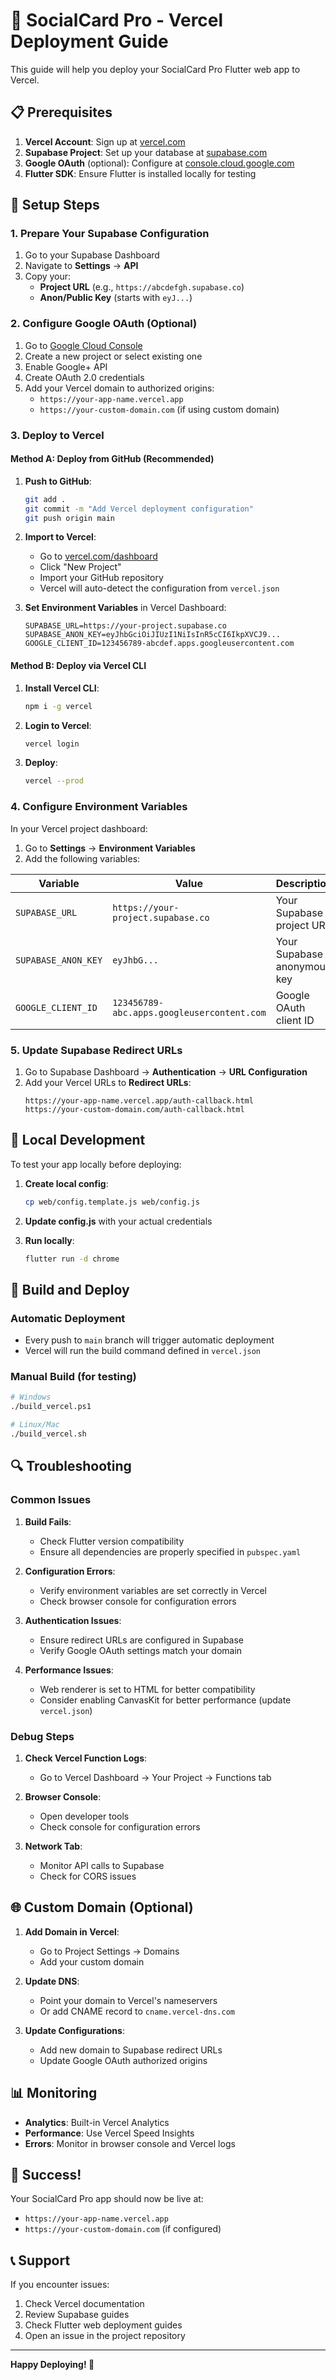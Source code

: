 # 🚀 SocialCard Pro - Vercel Deployment Guide

This guide will help you deploy your SocialCard Pro Flutter web app to Vercel.

## 📋 Prerequisites

1. **Vercel Account**: Sign up at [vercel.com](https://vercel.com)
2. **Supabase Project**: Set up your database at [supabase.com](https://supabase.com)
3. **Google OAuth** (optional): Configure at [console.cloud.google.com](https://console.cloud.google.com)
4. **Flutter SDK**: Ensure Flutter is installed locally for testing

## 🔧 Setup Steps

### 1. Prepare Your Supabase Configuration

1. Go to your Supabase Dashboard
2. Navigate to **Settings** → **API**
3. Copy your:
   - **Project URL** (e.g., `https://abcdefgh.supabase.co`)
   - **Anon/Public Key** (starts with `eyJ...`)

### 2. Configure Google OAuth (Optional)

1. Go to [Google Cloud Console](https://console.cloud.google.com)
2. Create a new project or select existing one
3. Enable Google+ API
4. Create OAuth 2.0 credentials
5. Add your Vercel domain to authorized origins:
   - `https://your-app-name.vercel.app`
   - `https://your-custom-domain.com` (if using custom domain)

### 3. Deploy to Vercel

#### Method A: Deploy from GitHub (Recommended)

1. **Push to GitHub**:

   ```bash
   git add .
   git commit -m "Add Vercel deployment configuration"
   git push origin main
   ```

2. **Import to Vercel**:

   - Go to [vercel.com/dashboard](https://vercel.com/dashboard)
   - Click "New Project"
   - Import your GitHub repository
   - Vercel will auto-detect the configuration from `vercel.json`

3. **Set Environment Variables** in Vercel Dashboard:
   ```
   SUPABASE_URL=https://your-project.supabase.co
   SUPABASE_ANON_KEY=eyJhbGciOiJIUzI1NiIsInR5cCI6IkpXVCJ9...
   GOOGLE_CLIENT_ID=123456789-abcdef.apps.googleusercontent.com
   ```

#### Method B: Deploy via Vercel CLI

1. **Install Vercel CLI**:

   ```bash
   npm i -g vercel
   ```

2. **Login to Vercel**:

   ```bash
   vercel login
   ```

3. **Deploy**:
   ```bash
   vercel --prod
   ```

### 4. Configure Environment Variables

In your Vercel project dashboard:

1. Go to **Settings** → **Environment Variables**
2. Add the following variables:

| Variable            | Value                                      | Description                 |
| ------------------- | ------------------------------------------ | --------------------------- |
| `SUPABASE_URL`      | `https://your-project.supabase.co`         | Your Supabase project URL   |
| `SUPABASE_ANON_KEY` | `eyJhbG...`                                | Your Supabase anonymous key |
| `GOOGLE_CLIENT_ID`  | `123456789-abc.apps.googleusercontent.com` | Google OAuth client ID      |

### 5. Update Supabase Redirect URLs

1. Go to Supabase Dashboard → **Authentication** → **URL Configuration**
2. Add your Vercel URLs to **Redirect URLs**:
   ```
   https://your-app-name.vercel.app/auth-callback.html
   https://your-custom-domain.com/auth-callback.html
   ```

## 🔧 Local Development

To test your app locally before deploying:

1. **Create local config**:

   ```bash
   cp web/config.template.js web/config.js
   ```

2. **Update config.js** with your actual credentials

3. **Run locally**:
   ```bash
   flutter run -d chrome
   ```

## 🚀 Build and Deploy

### Automatic Deployment

- Every push to `main` branch will trigger automatic deployment
- Vercel will run the build command defined in `vercel.json`

### Manual Build (for testing)

```bash
# Windows
./build_vercel.ps1

# Linux/Mac
./build_vercel.sh
```

## 🔍 Troubleshooting

### Common Issues

1. **Build Fails**:

   - Check Flutter version compatibility
   - Ensure all dependencies are properly specified in `pubspec.yaml`

2. **Configuration Errors**:

   - Verify environment variables are set correctly in Vercel
   - Check browser console for configuration errors

3. **Authentication Issues**:

   - Ensure redirect URLs are configured in Supabase
   - Verify Google OAuth settings match your domain

4. **Performance Issues**:
   - Web renderer is set to HTML for better compatibility
   - Consider enabling CanvasKit for better performance (update `vercel.json`)

### Debug Steps

1. **Check Vercel Function Logs**:

   - Go to Vercel Dashboard → Your Project → Functions tab

2. **Browser Console**:

   - Open developer tools
   - Check console for configuration errors

3. **Network Tab**:
   - Monitor API calls to Supabase
   - Check for CORS issues

## 🌐 Custom Domain (Optional)

1. **Add Domain in Vercel**:

   - Go to Project Settings → Domains
   - Add your custom domain

2. **Update DNS**:

   - Point your domain to Vercel's nameservers
   - Or add CNAME record to `cname.vercel-dns.com`

3. **Update Configurations**:
   - Add new domain to Supabase redirect URLs
   - Update Google OAuth authorized origins

## 📊 Monitoring

- **Analytics**: Built-in Vercel Analytics
- **Performance**: Use Vercel Speed Insights
- **Errors**: Monitor in browser console and Vercel logs

## 🎉 Success!

Your SocialCard Pro app should now be live at:

- `https://your-app-name.vercel.app`
- `https://your-custom-domain.com` (if configured)

## 📞 Support

If you encounter issues:

1. Check Vercel documentation
2. Review Supabase guides
3. Check Flutter web deployment guides
4. Open an issue in the project repository

---

**Happy Deploying! 🚀**
